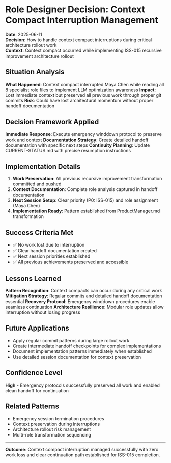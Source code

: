 # Role Designer Decision: Context Compact Interruption Management

**Date**: 2025-06-11  
**Decision**: How to handle context compact interruptions during critical architecture rollout work  
**Context**: Context compact occurred while implementing ISS-015 recursive improvement architecture rollout

## Situation Analysis
**What Happened**: Context compact interrupted Maya Chen while reading all 8 specialist role files to implement LLM optimization awareness
**Impact**: Lost immediate context but preserved all previous work through proper git commits
**Risk**: Could have lost architectural momentum without proper handoff documentation

## Decision Framework Applied
**Immediate Response**: Execute emergency winddown protocol to preserve work and context
**Documentation Strategy**: Create detailed handoff documentation with specific next steps
**Continuity Planning**: Update CURRENT-STATUS.md with precise resumption instructions

## Implementation Details
1. **Work Preservation**: All previous recursive improvement transformation committed and pushed
2. **Context Documentation**: Complete role analysis captured in handoff documentation  
3. **Next Session Setup**: Clear priority (P0: ISS-015) and role assignment (Maya Chen)
4. **Implementation Ready**: Pattern established from ProductManager.md transformation

## Success Criteria Met
- ✅ No work lost due to interruption
- ✅ Clear handoff documentation created
- ✅ Next session priorities established
- ✅ All previous achievements preserved and accessible

## Lessons Learned
**Pattern Recognition**: Context compacts can occur during any critical work
**Mitigation Strategy**: Regular commits and detailed handoff documentation essential
**Recovery Protocol**: Emergency winddown procedures enable seamless continuation
**Architecture Resilience**: Modular role updates allow interruption without losing progress

## Future Applications
- Apply regular commit patterns during large rollout work
- Create intermediate handoff checkpoints for complex implementations  
- Document implementation patterns immediately when established
- Use detailed session documentation for context preservation

## Confidence Level
**High** - Emergency protocols successfully preserved all work and enabled clean handoff for continuation

## Related Patterns
- Emergency session termination procedures
- Context preservation during interruptions
- Architecture rollout risk management
- Multi-role transformation sequencing

---
**Outcome**: Context compact interruption managed successfully with zero work loss and clear continuation path established for ISS-015 completion.